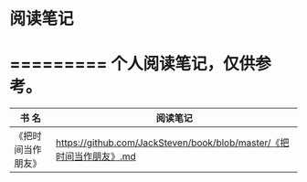 # 阅读笔记
=========
个人阅读笔记，仅供参考。
=========
书  名 | 阅读笔记
----- | -----
《把时间当作朋友》| <https://github.com/JackSteven/book/blob/master/《把时间当作朋友》.md>
